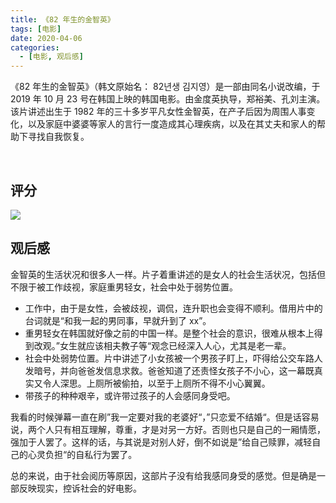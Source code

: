 ```yaml
---
title: 《82 年生的金智英》
tags: [电影]
date: 2020-04-06
categories:
  - [电影, 观后感]
---
```


《82 年生的金智英》（韩文原始名： 82년생 김지영）是一部由同名小说改编，于 2019 年 10 月 23 号在韩国上映的韩国电影。由金度英执导，郑裕美、孔刘主演。该片讲述出生于 1982 年的三十多岁平凡女性金智英，在产子后因为周围人事变化，以及家庭中婆婆等家人的言行一度造成其心理疾病，以及在其丈夫和家人的帮助下寻找自我恢复。

​<!-- more -->

## 评分

![](https://tva1.sinaimg.cn/large/00831rSTly1gdjxj3ncwrj30le09lwjt.jpg)

## 观后感

金智英的生活状况和很多人一样。片子着重讲述的是女人的社会生活状况，包括但不限于被工作歧视，家庭重男轻女，社会中处于弱势位置。

- 工作中，由于是女性，会被歧视，调侃，连升职也会变得不顺利。借用片中的台词就是“和我一起的男同事，早就升到了 xx”。
- 重男轻女在韩国就好像之前的中国一样。是整个社会的意识，很难从根本上得到改观。”女生就应该相夫教子等“观念已经深入人心，尤其是老一辈。
- 社会中处弱势位置。片中讲述了小女孩被一个男孩子盯上，吓得给公交车路人发暗号，并向爸爸发信息求救。爸爸知道了还责怪女孩子不小心，这一幕既真实又令人深思。上厕所被偷拍，以至于上厕所不得不小心翼翼。
- 带孩子的种种艰辛，或许带过孩子的人会感同身受吧。

我看的时候弹幕一直在刷”我一定要对我的老婆好“，”只恋爱不结婚“。但是话容易说，两个人只有相互理解，尊重，才是对另一方好。否则也只是自己的一厢情愿，强加于人罢了。这样的话，与其说是对别人好，倒不如说是”给自己赎罪，减轻自己的心灵负担“的自私行为罢了。

总的来说，由于社会阅历等原因，这部片子没有给我感同身受的感觉。但是确是一部反映现实，控诉社会的好电影。
